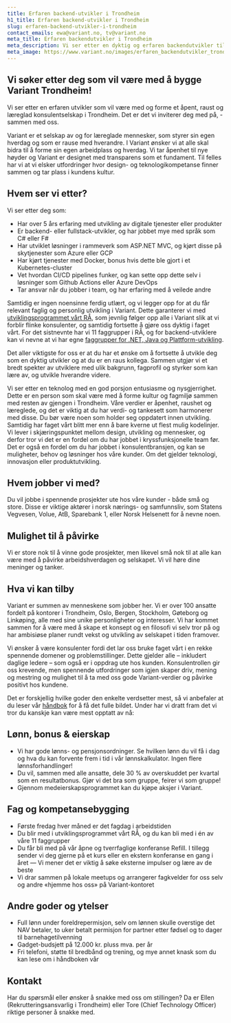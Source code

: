 ```yaml
---
title: Erfaren backend-utvikler i Trondheim
h1_title: Erfaren backend-utvikler i Trondheim
slug: erfaren-backend-utvikler-i-trondheim
contact_emails: ewa@variant.no, tv@variant.no
meta_title: Erfaren backendutvikler i Trondheim
meta_description: Vi ser etter en dyktig og erfaren backendutvikler til Variant Trondheim!
meta_image: https://www.variant.no/images/erfaren_backendutvikler_trondheim_meta.png
---
```


## Vi søker etter deg som vil være med å bygge Variant Trondheim!

Vi ser etter en erfaren utvikler som vil være med og forme et åpent, raust og læreglad konsulentselskap i Trondheim. Det er det vi inviterer deg med på, - sammen med oss.

Variant er et selskap av og for læreglade mennesker, som styrer sin egen hverdag og som er rause med hverandre. I Variant ønsker vi at alle skal bidra til å forme sin egen arbeidplass og hverdag. Vi tar åpenhet til nye høyder og Variant er designet med transparens som et fundament. Til felles har vi at vi elsker utfordringer hvor design- og teknologikompetanse finner sammen og tar plass i kundens kultur.

## Hvem ser vi etter?

Vi ser etter deg som:

- Har over 5 års erfaring med utvikling av digitale tjenester eller produkter
- Er backend- eller fullstack-utvikler, og har jobbet mye med språk som C# eller F#
- Har utviklet løsninger i rammeverk som ASP.NET MVC, og kjørt disse på skytjenester som Azure eller GCP
- Har kjørt tjenester med Docker, bonus hvis dette ble gjort i et Kubernetes-cluster
- Vet hvordan CI/CD pipelines funker, og kan sette opp dette selv i løsninger som Github Actions eller Azure DevOps
- Tar ansvar når du jobber i team, og har erfaring med å veilede andre

Samtidig er ingen noensinne ferdig utlært, og vi legger opp for at du får relevant faglig og personlig utvikling i Variant. Dette garanterer vi med [utviklingsprogrammet vårt RÅ](https://handbook.variant.no/prosesser-raa#RA), som jevnlig følger opp alle i Variant slik at vi forblir flinke konsulenter, og samtidig fortsette å gjøre oss dyktig i faget vårt. For det sistnevnte har vi 11 faggrupper i RÅ, og for backend-utviklere kan vi nevne at vi har egne [faggrupper for .NET, Java og Plattform-utvikling](https://handbook.variant.no/prosesser-raa#Faggrupper).  

Det aller viktigste for oss er at du har et ønske om å fortsette å utvikle deg som en dyktig utvikler og at du er en raus kollega. Sammen utgjør vi et bredt spekter av utviklere med ulik bakgrunn, fagprofil og styrker som kan lære av, og utvikle hverandre videre. 

Vi ser etter en teknolog med en god porsjon entusiasme og nysgjerrighet. Dette er en person som skal være med å forme kultur og fagmiljø sammen med resten av gjengen i Trondheim. Våre verdier er åpenhet, raushet og læreglede, og det er viktig at du har verdi- og tankesett som harmonerer med disse.
Du bør være noen som holder seg oppdatert innen utvikling. Samtidig har faget vårt blitt mer enn å bare kverne ut flest mulig kodelinjer. Vi lever i skjæringspunktet mellom design, utvikling og mennesker, og derfor tror vi det er en fordel om du har jobbet i kryssfunksjonelle team før. Det er også en fordel om du har jobbet i konsulentbransjen, og kan se muligheter, behov og løsninger hos våre kunder. Om det gjelder teknologi, innovasjon eller produktutvikling.

## Hvem jobber vi med?

Du vil jobbe i spennende prosjekter ute hos våre kunder - både små og store. Disse er viktige aktører i norsk nærings- og samfunnsliv, som Statens Vegvesen, Volue, AtB, Sparebank 1, eller Norsk Helsenett for å nevne noen.

## Mulighet til å påvirke

Vi er store nok til å vinne gode prosjekter, men likevel små nok til at alle kan være med å påvirke arbeidshverdagen og selskapet. Vi vil høre dine meninger og tanker.

## Hva vi kan tilby

Variant er summen av menneskene som jobber her. Vi er over 100 ansatte fordelt på kontorer i Trondheim, Oslo, Bergen, Stockholm, Gøteborg og Linkøping, alle med sine unike personligheter og interesser. Vi har kommet sammen for å være med å skape et konsept og en filosofi vi selv tror på og har ambisiøse planer rundt vekst og utvikling av selskapet i tiden framover.

Vi ønsker å være konsulenter fordi det lar oss bruke faget vårt i en rekke spennende domener og problemstillinger. Dette gjelder alle – inkludert daglige ledere – som også er i oppdrag ute hos kunden. Konsulentrollen gir oss krevende, men spennende utfordringer som igjen skaper driv, mening og mestring og mulighet til å ta med oss gode Variant-verdier og påvirke positivt hos kundene.

Det er forskjellig hvilke goder den enkelte verdsetter mest, så vi anbefaler at du leser vår [håndbok](https://handbook.variant.no/) for å få det fulle bildet. Under har vi dratt fram det vi tror du kanskje kan være mest opptatt av nå:

## Lønn, bonus & eierskap

- Vi har gode lønns- og pensjonsordninger. Se hvilken lønn du vil få i dag og hva du kan forvente frem i tid i vår lønnskalkulator. Ingen flere lønnsforhandlinger!
- Du vil, sammen med alle ansatte, dele 30 % av overskuddet per kvartal som en resultatbonus. Gjør vi det bra som gruppe, feirer vi som gruppe!
- Gjennom medeierskapsprogrammet kan du kjøpe aksjer i Variant.

## Fag og kompetansebygging

- Første fredag hver måned er det fagdag i arbeidstiden
- Du blir med i utviklingsprogrammet vårt RÅ, og du kan bli med i én av våre 11 faggrupper
- Du får bli med på vår åpne og tverrfaglige konferanse Refill. I tillegg sender vi deg gjerne på et kurs eller en ekstern konferanse en gang i året — Vi mener det er viktig å søke eksterne impulser og lære av de beste
- Vi drar sammen på lokale meetups og arrangerer fagkvelder for oss selv og andre «hjemme hos oss» på Variant-kontoret

## Andre goder og ytelser

- Full lønn under foreldrepermisjon, selv om lønnen skulle overstige det NAV betaler, to uker betalt permisjon for partner etter fødsel og to dager til barnehagetilvenning
- Gadget-budsjett på 12.000 kr. pluss mva. per år
- Fri telefoni, støtte til bredbånd og trening, og mye annet knask som du kan lese om i håndboken vår

## Kontakt

Har du spørsmål eller ønsker å snakke med oss om stillingen? Da er Ellen (Rekrutteringsansvarlig i Trondheim) eller Tore (Chief Technology Officer) riktige personer å snakke med.
